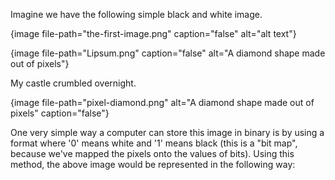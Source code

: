 Imagine we have the following simple black and white image.

{image file-path="the-first-image.png" caption="false" alt="alt text"}

{image file-path="Lipsum.png" caption="false" alt="A diamond shape made out of pixels"}

My castle crumbled overnight.

{image file-path="pixel-diamond.png" alt="A diamond shape made out of pixels" caption="false"}

One very simple way a computer can store this image in binary is by using a format where '0' means white and '1' means black (this is a "bit map", because we've mapped the pixels onto the values of bits). Using this method, the above image would be represented in the following way:
